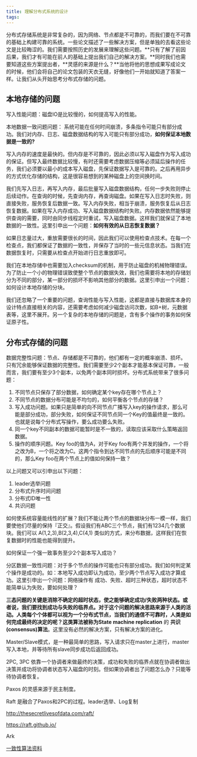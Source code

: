 ```yaml
---
title: 理解分布式系统的设计
tags:
---
```


分布式存储系统是非常复杂的，因为网络、节点都是不可靠的，而我们要在不可靠的基础上构建可靠的系统。一些论文描述了一些解决方案，但是单独的去看这些论文是比较晦涩的。我们需要按照历史的发展来理解这些问题。**只有了解了前因后果，我们才有可能在前人的基础上提出我们自己的解决方案。**同时我们也需要知道这些方案提出者，**灵感的来源是什么？**当他将他的思想成果写成论文的时候，他们会将自己的论文包装的天衣无缝，好像他们一开始就知道了答案一样。让我们从头开始思考分布式存储的问题。

## 本地存储的问题

写入性能问题：磁盘IO是比较慢的，如何提高写入的性能。

本地数据一致问题问题： 系统可能在任何时间崩溃，多条指令可能只有部分成功。我们对内存、日志、磁盘数据结构的写入可能只有部分成功，**如何保证本地数据是一致的?**

写入内存的速度是最快的。但内存是不可靠的，因此必须以写入磁盘作为写入成功的保证。但写入最终数据比较慢，有时还需要考虑数据压缩等必须延后操作的任务，我们必须要以最小的成本写入磁盘，先保证数据写入是可靠的。之后再用异步的方式优化存储的结构，这是很容易想到的某种磁盘上的空间换时间。

我们先写入日志，再写入内存，最后批量写入磁盘数据结构，任何一步失败则停止后续动作。在查询的时候，先查询内存，再查询磁盘。如果在写入日志时失败，则直接失败，服务恢复后数据一致。写入内存失败，相当于崩溃，服务恢复后从日志恢复数据。如果在写入内存成功、写入磁盘数据结构时失败。内存数据依然能够提供查询的需要，同时由同步线程定时重试，写入磁盘数据。这样我们就保证了本地数据的一致性。这里引申出一个问题：**如何有效的从日志恢复数据？**

如果日志量过大，重放需要很长的时间，因此我们可以使用检查点技术。在每一个检查点，我们都保证了数据的一致性，并保存了当时的一些元信息状态。当我们在数据恢复时，只需要从检查点开始进行日志重放即可。

我们在本地存储中也需要加入checksum的机制，用于防止磁盘的机械物理错误。为了防止一个小的物理错误致使整个节点的数据失效，我们也需要将本地的存储划分为不同的部分，某一部分的损坏不影响其他部分的数据。这里引申出一个问题：如何设计本地存储的分块。

我们还忽略了一个重要的问题，查询性能与写入性能，这都是直接与数据库本身的设计特点直接相关的内容，还需要考虑如何减少磁盘访问次数，如B+树，元数据表等，这里不展开。另一个复杂的本地存储的问题是，含有多个操作的事务如何保证原子性。

## 分布式存储的问题

数据完整性问题：节点、存储都是不可靠的，他们都有一定的概率崩溃、损坏。 只有冗余能够保证数据的完整性。我们需要至少2个副本才能基本保证可靠，一般而言，我们要有至少3个副本，以免两个副本同时损坏。分布式系统带来了很多问题：

1. 不同节点只保存了部分数据，如何确定某个key存在哪个节点上？
2. 不同节点的数据分布可能是不均匀的，如何平衡各个节点的存储？
3. 写入成功问题。如果只是简单的向不同节点广播写入key的操作请求，那么可能是部分成功，部分失败，如何保证不同节点同一个Key的值最终是一致的。也就是说每个分布式写操作，要么成功要么失败。
4. 同一个key不同副本的数据可能暂时是不一致的，读取应该采取什么策略返回数据。
5. 操作的顺序问题。Key foo的值为A，对于Key foo有两个并发的操作，一个将之改为B，一个将之改为C。这两个指令到达不同节点的先后顺序可能是不同的，那么Key foo在两个节点上的值如何保持一致？

以上问题又可以引申出以下问题：

1. leader选举问题
2. 分布式升序时间问题
3. 分布式ID唯一性
4. 共识问题

如何使系统容量能线性的扩展？我们不能让两个节点的数据块分布一模一样，我们要使他们尽量的保持『正交』。假设我们有ABC三个节点，我们有1234几个数据块。我们可以 A(1,2,3),B(2,3,4),C(4,1) 类似的方式，来分布数据，这样我们在恢复数据时的性能也能得到提升。

如何保证一个强一致事务至少2个副本写入成功？

分区数据一致性问题：对于多个节点的操作可能也只有部分成功。我们如何判定某个操作是成功的。如：本地写入成功即认为成功，至少两个节点写入成功才算成功。这里引申出一个问题：网络操作有 成功、失败、超时三种状态，超时状态不能简单认为失败，要如何处理？

**三态问题的关键是消除不确定的超时状态，使之能够确定成功/失败两种状态。**或者说，我们要找到成功与失败的临界点。对于这个问题的解决思路来源于人类的活动。人类每个个体都可以视为一个分布式节点，当我们的通信不可靠时，人类是如何完成最终的决定的呢？这类算法被称为**State machine replication** 的 **共识(consensus)算法**。这里没有必然的解决方案，只有解决方案的进化。

Master/Slave模式，是一种最简单的思路，写入请求只在master上进行，master写入本地，并等待所有slave同步成功后返回成功。

2PC, 3PC 依靠一个协调者来做最终的决策，成功和失败的临界点就在协调者做出决策并成功将协调者状态写入磁盘的时刻。但如果协调者出了问题怎么办？只能等待协调者恢复。

Paxos 的灵感来源于民主制度。

Raft 是融合了Paxos和2PC的过程。leader选举、Log复制

http://thesecretlivesofdata.com/raft/

https://raft.github.io/

Ark

[一致性算法资料](http://neurocline.github.io/dev/2015/08/09/consensus-algorithms.html)

